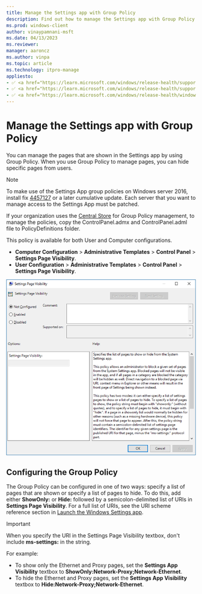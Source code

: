 ```yaml
---
title: Manage the Settings app with Group Policy
description: Find out how to manage the Settings app with Group Policy so you can hide specific pages from users.
ms.prod: windows-client
author: vinaypamnani-msft
ms.date: 04/13/2023
ms.reviewer:
manager: aaroncz
ms.author: vinpa
ms.topic: article
ms.technology: itpro-manage
appliesto:
- ✅ <a href="https://learn.microsoft.com/windows/release-health/supported-versions-windows-client" target="_blank">Windows 11</a>
- ✅ <a href="https://learn.microsoft.com/windows/release-health/supported-versions-windows-client" target="_blank">Windows 10</a>
- ✅ <a href="https://learn.microsoft.com/windows/release-health/windows-server-release-info" target="_blank">Windows Server 2016</a>
---
```


# Manage the Settings app with Group Policy

You can manage the pages that are shown in the Settings app by using Group Policy. When you use Group Policy to manage pages, you can hide specific pages from users.

> [!NOTE]
> To make use of the Settings App group policies on Windows server 2016, install fix [4457127](https://support.microsoft.com/help/4457127/windows-10-update-kb4457127) or a later cumulative update. Each server that you want to manage access to the Settings App must be patched.

If your organization uses the [Central Store](/troubleshoot/windows-client/group-policy/create-and-manage-central-store) for Group Policy management, to manage the policies, copy the ControlPanel.admx and ControlPanel.adml file to PolicyDefinitions folder.

This policy is available for both User and Computer configurations.

- **Computer Configuration** > **Administrative Templates** > **Control Panel** > **Settings Page Visibility**.
- **User Configuration** > **Administrative Templates** > **Control Panel** > **Settings Page Visibility**.

![Settings page visibility policy.](images/settings-page-visibility-gp.png)

## Configuring the Group Policy

The Group Policy can be configured in one of two ways: specify a list of pages that are shown or specify a list of pages to hide. To do this, add either **ShowOnly:** or **Hide:** followed by a semicolon-delimited list of URIs in **Settings Page Visibility**. For a full list of URIs, see the URI scheme reference section in [Launch the Windows Settings app](/windows/uwp/launch-resume/launch-settings-app#ms-settings-uri-scheme-reference).

> [!IMPORTANT]
> When you specify the URI in the Settings Page Visibility textbox, don't include **ms-settings:** in the string.

For example:

- To show only the Ethernet and Proxy pages, set the **Settings App Visibility** textbox to **ShowOnly:Network-Proxy;Network-Ethernet**.
- To hide the Ethernet and Proxy pages, set the **Settings App Visibility** textbox to **Hide:Network-Proxy;Network-Ethernet**.
